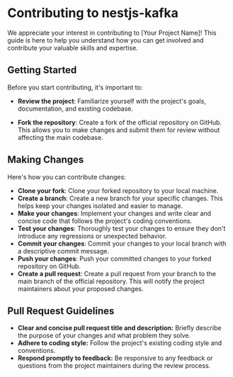 # Contributing to nestjs-kafka

We appreciate your interest in contributing to [Your Project Name]! This guide is here to help you understand how you can get involved and contribute your valuable skills and expertise.

## Getting Started

Before you start contributing, it's important to:

- **Review the project**: Familiarize yourself with the project's goals, documentation, and existing codebase.

- **Fork the repository**: Create a fork of the official repository on GitHub. This allows you to make changes and submit them for review without affecting the main codebase.

## Making Changes

Here's how you can contribute changes:

- **Clone your fork**: Clone your forked repository to your local machine.
- **Create a branch**: Create a new branch for your specific changes. This helps keep your changes isolated and easier to manage.
- **Make your changes**: Implement your changes and write clear and concise code that follows the project's coding conventions.
- **Test your changes**: Thoroughly test your changes to ensure they don't introduce any regressions or unexpected behavior.
- **Commit your changes**: Commit your changes to your local branch with a descriptive commit message.
- **Push your changes**: Push your committed changes to your forked repository on GitHub.
- **Create a pull request**: Create a pull request from your branch to the main branch of the official repository. This will notify the project maintainers about your proposed changes.

## Pull Request Guidelines

- **Clear and concise pull request title and description:** Briefly describe the purpose of your changes and what problem they solve.
- **Adhere to coding style:** Follow the project's existing coding style and conventions.
- **Respond promptly to feedback:** Be responsive to any feedback or questions from the project maintainers during the review process.
